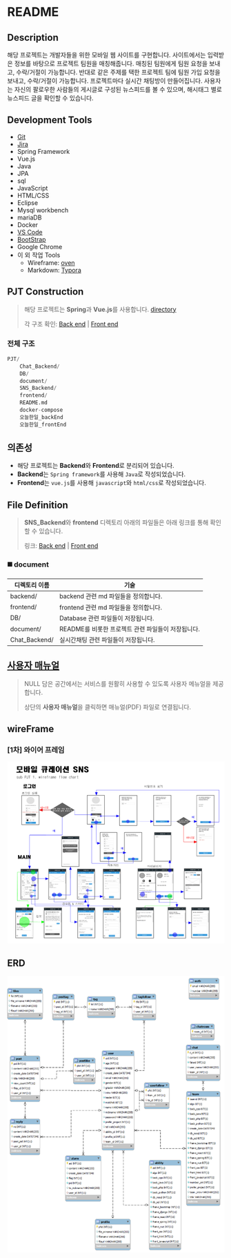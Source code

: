 # README

## Description

해당 프로젝트는 개발자들을 위한 모바일 웹 사이트를 구현합니다. 사이트에서는 입력받은 정보를 바탕으로 프로젝트 팀원을 매칭해줍니다. 매칭된 팀원에게 팀원 요청을 보내고, 수락/거절이 가능합니다. 반대로 같은 주제를 택한 프로젝트 팀에 팀원 가입 요청을 보내고, 수락/거절이 가능합니다. 프로젝트마다 실시간 채팅방이 만들어집니다. 사용자는 자신의 팔로우한 사람들의 게시글로 구성된 뉴스피드를 볼 수 있으며, 해시태그 별로 뉴스피드 글을 확인할 수 있습니다.



## Development Tools

- [Git](https://about.gitlab.com/)
- [Jira](https://www.atlassian.com/ko/software/jira)
- Spring Framework
- Vue.js
- Java
- JPA
- sql
- JavaScript
- HTML/CSS
- Eclipse
- Mysql workbench
- mariaDB
- Docker
- [VS Code](https://code.visualstudio.com/)
- [BootStrap](https://bootstrap-vue.org/)
- Google Chrome
- 이 외 작업 Tools
  - Wireframe: [oven](https://ovenapp.io/) 
  - Markdown: [Typora](https://typora.io/)



## PJT Construction

> 해당 프로젝트는 **Spring**과 **Vue.js**를 사용합니다. [directory](#-File-Directory)
>
> 각 구조 확인: [Back end](./document/backend/Backend_Construction.md/#Directory) | [Front end](./document/frontend/Frontend_Construction.md/#Directory)

### 전체 구조

```python
PJT/
	Chat_Backend/
	DB/
	document/
	SNS_Backend/
	frontend/
	README.md
    docker-compose
    오늘한일_backEnd
    오늘한일_frontEnd
```



## 의존성

- 해당 프로젝트는 **Backend**와 **Frontend**로 분리되어 있습니다.
- **Backend**는 `Spring framework`를 사용해 `Java`로 작성되었습니다.
- **Frontend**는 `vue.js`를 사용해 `javascript`와 `html/css`로 작성되었습니다.



## File Definition

> **SNS_Backend**와 **frontend** 디렉토리 아래의 파일들은 아래 링크를 통해 확인할 수 있습니다.
>
> 링크: [Back end](./document/backend/Backend_Construction.md/#file-definition) | [Front end](./document/frontend/Frontend_Construction.md/#file-definition)

### :black_medium_square: document

| 디렉토리 이름 | 기술                                               |
| ------------- | -------------------------------------------------- |
| backend/      | backend 관련 md 파일들을 정의합니다.               |
| frontend/     | frontend 관련 md 파일들을 정의합니다.              |
| DB/           | Database 관련 파일들이 저장됩니다.                 |
| document/     | README를 비롯한 프로젝트 관련 파일들이 저장됩니다. |
| Chat_Backend/ | 실시간채팅 관련 파일들이 저장됩니다.               |



## [사용자 매뉴얼]()

> NULL 담은 공간에서는 서비스를 원활히 사용할 수 있도록 사용자 메뉴얼을 제공합니다.
>
> 상단의 **사용자 매뉴얼**을 클릭하면 매뉴얼(PDF) 파일로 연결됩니다.



## wireFrame

### [1차] 와이어 프레임

![wireFrame](./document/images/wireframe.png)



## ERD

![ERD](./document/images/ERD.png)